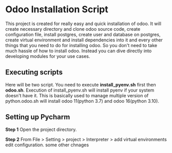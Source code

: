 # Odoo Installation Script

This project is created for really easy and quick installation of odoo. It will create necessary directory and clone odoo source code, create configuration file, install postgres, create user and database on postgres, create virtual environment and install dependencies into it and every other things that you need to do for installing odoo.  So you don't need to take much hassle of how to install odoo. Instead you can dive directly into developing modules for your use cases.

## Executing scripts

Here will be two script. You need to execute **install_pyenv.sh** first then **odoo.sh**. Execution of install_pyenv.sh will install pyenv if your system doesn't have it. This is basically used to manage multiple version of python.odoo.sh will install odoo 11(python 3.7) and odoo 16(python 3.10). 

## Setting up Pycharm

**Step 1** Open the project directory.

**Step 2**
From File > Setting > project > Interpreter > add virtual environments
edit configuration.
some other chnages

